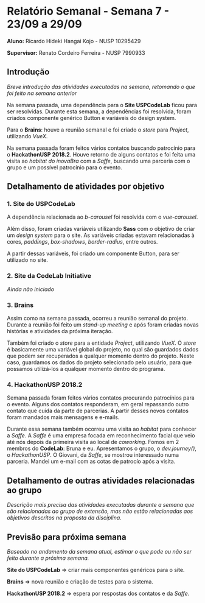 # Relatório Semanal - Semana 7 - 23/09 a 29/09

**Aluno:** Ricardo Hideki Hangai Kojo - NUSP 10295429

**Supervisor:** Renato Cordeiro Ferreira - NUSP 7990933

## Introdução

*Breve introdução das atividades executadas na semana, retomando o que foi feito na semana anterior*

Na semana passada, uma dependência para o **Site USPCodeLab** ficou para ser resolvidas. Durante esta semana, a dependências foi resolvida, foram criados componente genérico Button e variáveis do design system.

Para o **Brains**: houve a reunião semanal e foi criado o *store* para *Project*, utilizando *VueX*.

Na semana passada foram feitos vários contatos buscando patrocínio para o  **HackathonUSP 2018.2**. Houve retorno de alguns contatos e foi feita uma visita ao *habitat do inovaBra* com a *Saffe*, buscando uma parceria com o grupo e um possível patrocínio para o evento.

## Detalhamento de atividades por objetivo

### 1. Site do USPCodeLab

A dependência relacionada ao *b-carousel* foi resolvida com o *vue-carousel*.

Além disso, foram criadas variáveis utilizando **Sass** com o objetivo de criar um *design system* para o site. As variáveis criadas estavam relacionadas à cores, *paddings*, *box-shadows*, *border-radius*, entre outros.

A partir dessas variáveis, foi criado um componente Button, para ser utilizado no site.

### 2. Site da CodeLab Initiative

*Ainda não iniciado*

### 3. Brains

Assim como na semana passada, ocorreu a reunião semanal do projeto. Durante a reunião foi feito um *stand-up meeting* e após foram criadas novas histórias e atividades da próxima iteração.

Também foi criado o *store* para a entidade *Project*, utilizando *VueX*. O *store* é basicamente uma variável global do projeto, no qual são guardados dados que podem ser recuperados a qualquer momento dentro do projeto. Neste caso, guardamos os dados do projeto selecionado pelo usuário, para que possamos utilizá-los a qualquer momento dentro do programa.

### 4. HackathonUSP 2018.2

Semana passada foram feitos vários contatos procurando patrocínios para o evento. Alguns dos contatos responderam, em geral repassando outro contato que cuida da parte de parcerias. A partir desses novos contatos foram mandados mais mensagens e e-mails.

Durante essa semana também ocorreu uma visita ao *habitat* para conhecer a *Saffe*. A *Saffe* é uma empresa focada em reconhecimento facial que veio até nós depois da primeira visita ao local de *coworking*. Fomos em 2 membros do **CodeLab**: Bruna e eu. Apresentamos o grupo, o *dev.journey()*, o *HackathonUSP*. O Giovani, da *Saffe*, se mostrou interessado numa parceria. Mandei um e-mail com as cotas de patrocío após a visita.

## Detalhamento de outras atividades relacionadas ao grupo

*Descrição mais precisa das atividades executadas durante a semana que são relacionadas ao grupo de extensão, mas não estão relacionadas aos objetivos descritos na proposta da disciplina.*

## Previsão para próxima semana

*Baseado no andamento da semana atual, estimar o que pode ou não ser feito durante a próxima semana.*

**Site do USPCodeLab** => criar mais componentes genéricos para o site.

**Brains** => nova reunião e criação de testes para o sistema.

**HackathonUSP 2018.2** => espera por respostas dos contatos e da *Saffe*.
